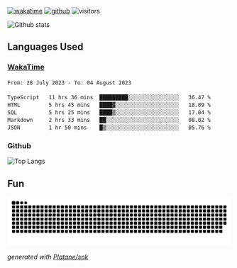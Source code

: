 [![wakatime](https://wakatime.com/badge/user/82c377cd-a54c-404c-b7df-177b313ca539.svg)](https://wakatime.com/@82c377cd-a54c-404c-b7df-177b313ca539)
[![github](https://img.shields.io/github/followers/xinthose?logo=github&style=plastic)](https://github.com/alanhamlett?tab=followers)
![visitors](https://visitor-badge.glitch.me/badge?page_id=xinthose&left_color=green&right_color=red)

![Github stats](https://github-readme-stats.vercel.app/api?username=xinthose&show_icons=true&theme=radical&count_private=true)

## Languages Used

### [WakaTime](https://wakatime.com/)
<!--START_SECTION:waka-->

```txt
From: 28 July 2023 - To: 04 August 2023

TypeScript   11 hrs 36 mins  █████████░░░░░░░░░░░░░░░░   36.47 %
HTML         5 hrs 45 mins   ████▓░░░░░░░░░░░░░░░░░░░░   18.09 %
SQL          5 hrs 25 mins   ████▒░░░░░░░░░░░░░░░░░░░░   17.04 %
Markdown     2 hrs 33 mins   ██░░░░░░░░░░░░░░░░░░░░░░░   08.02 %
JSON         1 hr 50 mins    █▒░░░░░░░░░░░░░░░░░░░░░░░   05.76 %
```

<!--END_SECTION:waka-->

### Github

![Top Langs](https://github-readme-stats.vercel.app/api/top-langs/?username=xinthose)

## Fun
![github contribution grid snake animation](https://raw.githubusercontent.com/xinthose/xinthose/output/github-contribution-grid-snake.svg)

_generated with [Platane/snk](https://github.com/Platane/snk)_
